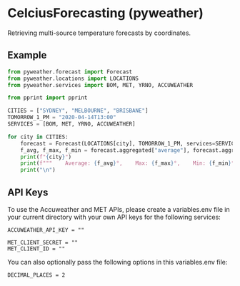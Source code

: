 # CelciusForecasting (pyweather)
 Retrieving multi-source temperature forecasts by coordinates.


## Example
```python
from pyweather.forecast import Forecast
from pyweather.locations import LOCATIONS
from pyweather.services import BOM, MET, YRNO, ACCUWEATHER

from pprint import pprint

CITIES = ["SYDNEY", "MELBOURNE", "BRISBANE"]
TOMORROW_1_PM = "2020-04-14T13:00"
SERVICES = [BOM, MET, YRNO, ACCUWEATHER]

for city in CITIES:
    forecast = Forecast(LOCATIONS[city], TOMORROW_1_PM, services=SERVICES)
    f_avg, f_max, f_min = forecast.aggregated["average"], forecast.aggregated["max"], forecast.aggregated["min"]
    print(f"{city}")
    print(f"""    Average: {f_avg}°,    Max: {f_max}°,    Min: {f_min}°""")
    print("\n")
```

## API Keys
 To use the Accuweather and MET APIs, please create a variables.env file in your current directory with your own API keys for the following services:

```
ACCUWEATHER_API_KEY = ""

MET_CLIENT_SECRET = ""
MET_CLIENT_ID = ""
```

 You can also optionally pass the following options in this variables.env file:
```
DECIMAL_PLACES = 2
```